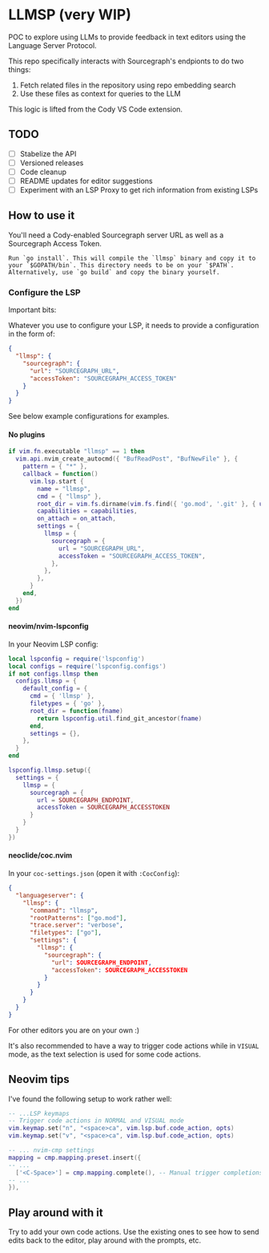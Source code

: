 # LLMSP (very WIP)

POC to explore using LLMs to provide feedback in text editors using the Language Server Protocol.

This repo specifically interacts with Sourcegraph's endpionts to do two things:
1. Fetch related files in the repository using repo embedding search
2. Use these files as context for queries to the LLM

This logic is lifted from the Cody VS Code extension.

## TODO

- [ ] Stabelize the API
- [ ] Versioned releases
- [ ] Code cleanup
- [ ] README updates for editor suggestions
- [ ] Experiment with an LSP Proxy to get rich information from existing LSPs

## How to use it

You'll need a Cody-enabled Sourcegraph server URL as well as a Sourcegraph Access Token.

```
Run `go install`. This will compile the `llmsp` binary and copy it to your `$GOPATH/bin`. This directory needs to be on your `$PATH`. Alternatively, use `go build` and copy the binary yourself.
```

### Configure the LSP

Important bits:

Whatever you use to configure your LSP, it needs to provide a configuration in the form of:

```json
{
  "llmsp": {
    "sourcegraph": {
      "url": "SOURCEGRAPH_URL",
      "accessToken": "SOURCEGRAPH_ACCESS_TOKEN"
    }
  }
}
```

See below example configurations for examples.

#### No plugins

```lua
if vim.fn.executable "llmsp" == 1 then
  vim.api.nvim_create_autocmd({ "BufReadPost", "BufNewFile" }, {
    pattern = { "*" },
    callback = function()
      vim.lsp.start {
        name = "llmsp",
        cmd = { "llmsp" },
        root_dir = vim.fs.dirname(vim.fs.find({ 'go.mod', '.git' }, { upward = true })[1]),
        capabilities = capabilities,
        on_attach = on_attach,
        settings = {
          llmsp = {
            sourcegraph = {
              url = "SOURCEGRAPH_URL",
              accessToken = "SOURCEGRAPH_ACCESS_TOKEN",
            },
          },
        },
      }
    end,
  })
end
```

#### neovim/nvim-lspconfig

In your Neovim LSP config:

```lua
local lspconfig = require('lspconfig')
local configs = require('lspconfig.configs')
if not configs.llmsp then
  configs.llmsp = {
    default_config = {
      cmd = { 'llmsp' },
      filetypes = { 'go' },
      root_dir = function(fname)
        return lspconfig.util.find_git_ancestor(fname)
      end,
      settings = {},
    },
  }
end

lspconfig.llmsp.setup({
  settings = {
    llmsp = {
      sourcegraph = {
        url = SOURCEGRAPH_ENDPOINT,
        accessToken = SOURCEGRAPH_ACCESSTOKEN
      }
    }
  }
})
```

#### neoclide/coc.nvim

In your `coc-settings.json` (open it with `:CocConfig`):

```json
{
  "languageserver": {
    "llmsp": {
      "command": "llmsp",
      "rootPatterns": ["go.mod"],
      "trace.server": "verbose",
      "filetypes": ["go"],
      "settings": {
        "llmsp": {
          "sourcegraph": {
            "url": SOURCEGRAPH_ENDPOINT,
            "accessToken": SOURCEGRAPH_ACCESSTOKEN
          }
        }
      }
    }
  }
}
```

For other editors you are on your own :)

It's also recommended to have a way to trigger code actions while in `VISUAL` mode, as the text selection is used for some code actions.

## Neovim tips

I've found the following setup to work rather well:

```lua
-- ...LSP keymaps
-- Trigger code actions in NORMAL and VISUAL mode
vim.keymap.set("n", "<space>ca", vim.lsp.buf.code_action, opts)
vim.keymap.set("v", "<space>ca", vim.lsp.buf.code_action, opts)

-- ... nvim-cmp settings
mapping = cmp.mapping.preset.insert({
-- ...
  ['<C-Space>'] = cmp.mapping.complete(), -- Manual trigger completions
-- ...
}),
```

## Play around with it

Try to add your own code actions. Use the existing ones to see how to send edits back to the editor, play around with the prompts, etc.
